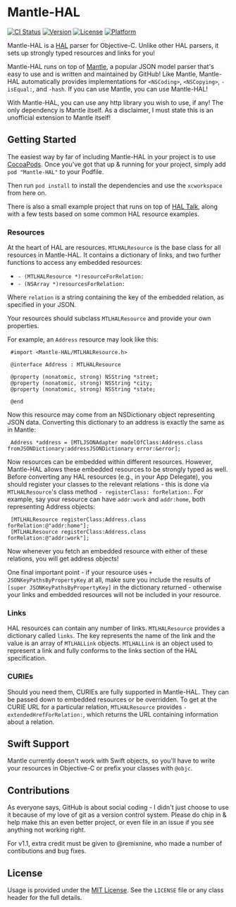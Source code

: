 # Mantle-HAL

[![CI Status](http://img.shields.io/travis/simonrice/Mantle-HAL.svg?style=flat)](https://travis-ci.org/SimonRice/Mantle-HAL)
[![Version](https://img.shields.io/cocoapods/v/Mantle-HAL.svg?style=flat)](http://cocoapods.org/pods/Mantle-HAL)
[![License](https://img.shields.io/cocoapods/l/Mantle-HAL.svg?style=flat)](http://cocoapods.org/pods/Mantle-HAL)
[![Platform](https://img.shields.io/cocoapods/p/Mantle-HAL.svg?style=flat)](http://cocoapods.org/pods/Mantle-HAL)

Mantle-HAL is a [HAL](http://stateless.co/hal_specification.html) parser for Objective-C.  Unlike other HAL parsers, it sets up strongly typed resources and links for you!

Mantle-HAL runs on top of [Mantle](https://github.com/Mantle/Mantle), a popular JSON model parser that's easy to use and is written and maintained by GitHub!  Like Mantle, Mantle-HAL automatically provides implementations for `<NSCoding>`, `<NSCopying>`, `-isEqual:`, and `-hash`.  If you can use Mantle, you can use Mantle-HAL!

With Mantle-HAL, you can use any http library you wish to use, if any!  The only dependency is Mantle itself.  As a disclaimer, I must state this is an unofficial extension to Mantle itself!

## Getting Started

The easiest way by far of including Mantle-HAL in your project is to use [CocoaPods](http://cocoapods.org).  Once you've got that up & running for your project, simply add `pod "Mantle-HAL"` to your Podfile.

Then run `pod install` to install the dependencies and use the `xcworkspace` from here on.

There is also a small example project that runs on top of [HAL Talk](http://haltalk.herokuapp.com/), along with a few tests based on some common HAL resource examples.

### Resources

At the heart of HAL are resources.  `MTLHALResource` is the base class for all resources in Mantle-HAL.  It contains a dictionary of links, and two further functions to access any embedded resources:

* `- (MTLHALResource *)resourceForRelation:`
* `- (NSArray *)resourcesForRelation:`

Where `relation` is a string containing the key of the embedded relation, as specified in your JSON.

Your resources should subclass `MTLHALResource` and provide your own properties.  

For example, an `Address` resource may look like this:

```objc
 #import <Mantle-HAL/MTLHALResource.h>

 @interface Address : MTLHALResource

 @property (nonatomic, strong) NSString *street;
 @property (nonatomic, strong) NSString *city;
 @property (nonatomic, strong) NSString *state;
 
 @end
```

Now this resource may come from an NSDictionary object representing JSON data.  Converting this dictionary to an address is exactly the same as in Mantle:

```objc
 Address *address = [MTLJSONAdapter modelOfClass:Address.class fromJSONDictionary:addressJSONDictionary error:&error];
```

Now resources can be embedded within different resources.  However, Mantle-HAL allows these embedded resources to be strongly typed as well.  Before converting any HAL resources (e.g., in your App Delegate), you should register your classes to the relevant relations - this is done via `MTLHALResource`'s class method `- registerClass: forRelation:`.  For example, say your resource can have `addr:work` and `addr:home`, both representing Address objects:

```objc
 [MTLHALResource registerClass:Address.class forRelation:@"addr:home"];
 [MTLHALResource registerClass:Address.class forRelation:@"addr:work"];
```

Now whenever you fetch an embedded resource with either of these relations, you will get address objects!

One final important point - if your resource uses `+ JSONKeyPathsByPropertyKey` at all, make sure you include the results of `[super JSONKeyPathsByPropertyKey]` in the dictionary returned - otherwise your links and embedded resources will not be included in your resource.

### Links

HAL resources can contain any number of links.  `MTLHALResource` provides a dictionary called `links`.  The key represents the name of the link and the value is an array of `MTLHALLink` objects.  `MTLHALLink` is an object used to represent a link and fully conforms to the links section of the HAL specification.

### CURIEs

Should you need them, CURIEs are fully supported in Mantle-HAL.  They can be passed down to embedded resources or be overridden.  To get at the CURIE URL for a particular relation, `MTLHALResource` provides `- extendedHrefForRelation:`, which returns the URL containing information about a relation.

## Swift Support

Mantle currently doesn't work with Swift objects, so you'll have to write your resources in Objective-C or prefix your classes with `@objc`.

## Contributions

As everyone says, GitHub is about social coding - I didn't just choose to use it because of my love of git as a version control system.  Please do chip in & help make this an even better project, or even file in an issue if you see anything not working right.

For v1.1, extra credit must be given to @remixnine, who made a number of contibutions and bug fixes.

## License

Usage is provided under the [MIT License](http://opensource.org/licenses/mit-license.php).  See the `LICENSE` file or any class header for the full details.
